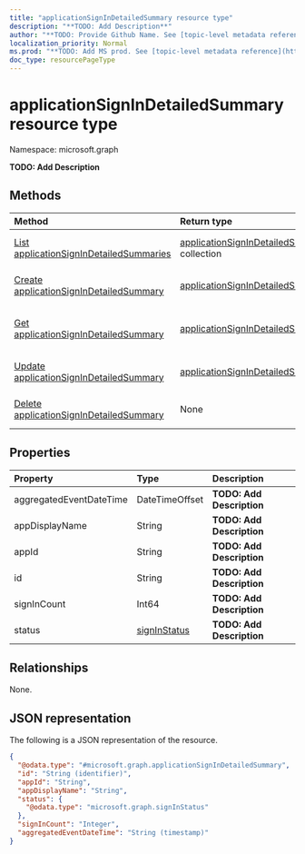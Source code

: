 ```yaml
---
title: "applicationSignInDetailedSummary resource type"
description: "**TODO: Add Description**"
author: "**TODO: Provide Github Name. See [topic-level metadata reference](https://msgo.azurewebsites.net/add/document/guidelines/metadata.html#topic-level-metadata)**"
localization_priority: Normal
ms.prod: "**TODO: Add MS prod. See [topic-level metadata reference](https://msgo.azurewebsites.net/add/document/guidelines/metadata.html#topic-level-metadata)**"
doc_type: resourcePageType
---
```


# applicationSignInDetailedSummary resource type

Namespace: microsoft.graph

**TODO: Add Description**

## Methods
|Method|Return type|Description|
|:---|:---|:---|
|[List applicationSignInDetailedSummaries](../api/applicationsignindetailedsummary-list.md)|[applicationSignInDetailedSummary](../resources/applicationsignindetailedsummary.md) collection|Get a list of the [applicationSignInDetailedSummary](../resources/applicationsignindetailedsummary.md) objects and their properties.|
|[Create applicationSignInDetailedSummary](../api/applicationsignindetailedsummary-create.md)|[applicationSignInDetailedSummary](../resources/applicationsignindetailedsummary.md)|Create a new [applicationSignInDetailedSummary](../resources/applicationsignindetailedsummary.md) object.|
|[Get applicationSignInDetailedSummary](../api/applicationsignindetailedsummary-get.md)|[applicationSignInDetailedSummary](../resources/applicationsignindetailedsummary.md)|Read the properties and relationships of an [applicationSignInDetailedSummary](../resources/applicationsignindetailedsummary.md) object.|
|[Update applicationSignInDetailedSummary](../api/applicationsignindetailedsummary-update.md)|[applicationSignInDetailedSummary](../resources/applicationsignindetailedsummary.md)|Update the properties of an [applicationSignInDetailedSummary](../resources/applicationsignindetailedsummary.md) object.|
|[Delete applicationSignInDetailedSummary](../api/applicationsignindetailedsummary-delete.md)|None|Deletes an [applicationSignInDetailedSummary](../resources/applicationsignindetailedsummary.md) object.|

## Properties
|Property|Type|Description|
|:---|:---|:---|
|aggregatedEventDateTime|DateTimeOffset|**TODO: Add Description**|
|appDisplayName|String|**TODO: Add Description**|
|appId|String|**TODO: Add Description**|
|id|String|**TODO: Add Description**|
|signInCount|Int64|**TODO: Add Description**|
|status|[signInStatus](../resources/signinstatus.md)|**TODO: Add Description**|

## Relationships
None.

## JSON representation
The following is a JSON representation of the resource.
<!-- {
  "blockType": "resource",
  "keyProperty": "id",
  "@odata.type": "microsoft.graph.applicationSignInDetailedSummary",
  "baseType": "",
  "openType": false
}
-->
``` json
{
  "@odata.type": "#microsoft.graph.applicationSignInDetailedSummary",
  "id": "String (identifier)",
  "appId": "String",
  "appDisplayName": "String",
  "status": {
    "@odata.type": "microsoft.graph.signInStatus"
  },
  "signInCount": "Integer",
  "aggregatedEventDateTime": "String (timestamp)"
}
```

